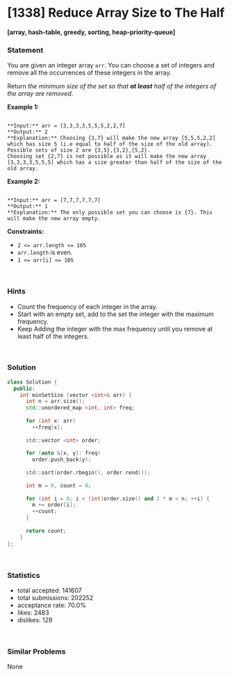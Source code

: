 # [1338] Reduce Array Size to The Half

**[array, hash-table, greedy, sorting, heap-priority-queue]**

### Statement

You are given an integer array `arr`. You can choose a set of integers and remove all the occurrences of these integers in the array.

Return *the minimum size of the set so that **at least** half of the integers of the array are removed*.


**Example 1:**

```

**Input:** arr = [3,3,3,3,5,5,5,2,2,7]
**Output:** 2
**Explanation:** Choosing {3,7} will make the new array [5,5,5,2,2] which has size 5 (i.e equal to half of the size of the old array).
Possible sets of size 2 are {3,5},{3,2},{5,2}.
Choosing set {2,7} is not possible as it will make the new array [3,3,3,3,5,5,5] which has a size greater than half of the size of the old array.

```

**Example 2:**

```

**Input:** arr = [7,7,7,7,7,7]
**Output:** 1
**Explanation:** The only possible set you can choose is {7}. This will make the new array empty.

```

**Constraints:**
* `2 <= arr.length <= 105`
* `arr.length` is even.
* `1 <= arr[i] <= 105`


<br>

### Hints

- Count the frequency of each integer in the array.
- Start with an empty set, add to the set the integer with the maximum frequency.
- Keep Adding the integer with the max frequency until you remove at least half of the integers.

<br>

### Solution

```cpp
class Solution {
  public:
    int minSetSize (vector <int>& arr) {
      int n = arr.size();
      std::unordered_map <int, int> freq;
      
      for (int x: arr)
        ++freq[x];
      
      std::vector <int> order;
      
      for (auto &[x, y]: freq)
        order.push_back(y);
      
      std::sort(order.rbegin(), order.rend());
      
      int m = 0, count = 0;
      
      for (int i = 0; i < (int)order.size() and 2 * m < n; ++i) {
        m += order[i];
        ++count;
      }
  
      return count;
    }
};
```

<br>

### Statistics

- total accepted: 141607
- total submissions: 202252
- acceptance rate: 70.0%
- likes: 2483
- dislikes: 129

<br>

### Similar Problems

None
